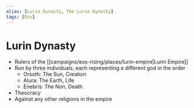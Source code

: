 ```yaml
---
alias: [Lurin Dynasty, The Lurin Dynasty]
tags: [Eos]
---
```


# Lurin Dynasty

- Rulers of the [[campaigns/eos-rising/places/lurin-empire|Lurin Empire]]
- Run by three individuals, each representing a different god in the order
	- Orsoth: The Sun, Creation
	- Alura: The Earth, Life
	- Enebris: The Non, Death
- Theocracy
- Against any other religions in the empire
